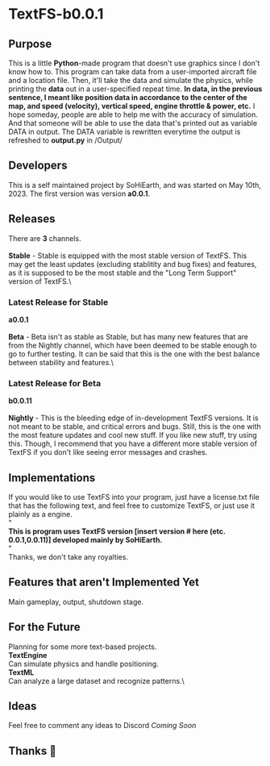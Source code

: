 # TextFS-b0.0.1
## Purpose
This is a little **Python**-made program that doesn't use graphics since I don't know how to.
This program can take data from a user-imported aircraft file and a location file.
Then, it'll take the data and simulate the physics, while printing the **data** out in a user-specified repeat time.
**In data, in the previous sentence, I meant like position data in accordance to the center of the map, and speed (velocity), vertical speed, engine throttle & power, etc.**
I hope someday, people are able to help me with the accuracy of simulation.
And that someone will be able to use the data that's printed out as variable DATA in output.
The DATA variable is rewritten everytime the output is refreshed to **output.py** in /Output/

## Developers
This is a self maintained project by SoHiEarth, and was started on May 10th, 2023. The first version was version **a0.0.1**. 

## Releases
There are **3** channels.\
\
**Stable** - Stable is equipped with the most stable version of TextFS. This may get the least updates (excluding stablitity and bug fixes) and features,
         as it is supposed to be the most stable and the "Long Term Support" version of TextFS.\
### Latest Release for **Stable**
**a0.0.1**\
\
**Beta** - Beta isn't as stable as Stable, but has many new features that are from the Nightly channel,
       which have been deemed to be stable enough to go to further testing. It can be said that this is
       the one with the best balance between stability and features.\
### Latest Release for **Beta**
**b0.0.11**\
\
**Nightly** - This is the bleeding edge of in-development TextFS versions. It is not meant to be stable, and critical errors and bugs.
          Still, this is the one with the most feature updates and cool new stuff. If you like new stuff, try using this.
          Though, I recommend that you have a different more stable version of TextFS if you don't like seeing error messages and crashes.


## Implementations
If you would like to use TextFS into your program, just have a license.txt file that has the following text, and feel free to customize TextFS, or just use it plainly as a engine.\
"\
**This is program uses TextFS version [insert version # here (etc. 0.0.1,0.0.11)] developed mainly by SoHiEarth.**\
"\
Thanks, we don't take any royalties.

## Features that aren't Implemented **Yet**
Main gameplay, output, shutdown stage.

## For the Future
Planning for some more text-based projects.\
**TextEngine** \
Can simulate physics and handle positioning.\
**TextML**\
Can analyze a large dataset and recognize patterns.\

## Ideas
Feel free to comment any ideas to Discord *Coming Soon*

## Thanks 🥰